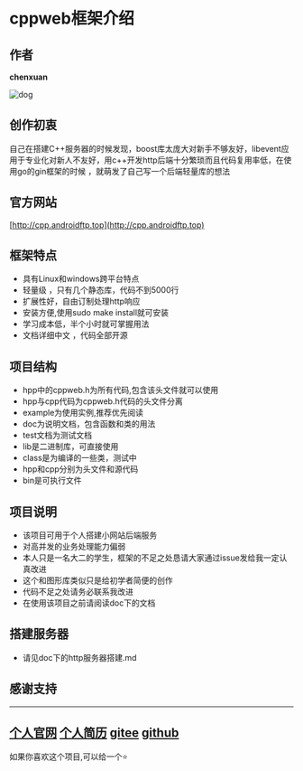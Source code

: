 # cppweb框架介绍
## 作者
**chenxuan**

![dog](https://i.loli.net/2021/10/25/7pQUDsB12GE4tgx.png)
## 创作初衷
自己在搭建C++服务器的时候发现，boost库太庞大对新手不够友好，libevent应用于专业化对新人不友好，用c++开发http后端十分繁琐而且代码复用率低，在使用go的gin框架的时候 ，就萌发了自己写一个后端轻量库的想法 
## 官方网站
[http://cpp.androidftp.top](http://cpp.androidftp.top) 
## 框架特点
 - 具有Linux和windows跨平台特点
 - 轻量级 ，只有几个静态库，代码不到5000行 
 - 扩展性好，自由订制处理http响应 
 - 安装方便,使用sudo make install就可安装
 - 学习成本低，半个小时就可掌握用法 
 - 文档详细中文 ，代码全部开源 

## 项目结构 
- hpp中的cppweb.h为所有代码,包含该头文件就可以使用
- hpp与cpp代码为cppweb.h代码的头文件分离
- example为使用实例,推荐优先阅读
- doc为说明文档，包含函数和类的用法
- test文档为测试文档
- lib是二进制库，可直接使用
- class是为编译的一些类，测试中
- hpp和cpp分别为头文件和源代码
- bin是可执行文件  

## 项目说明
- 该项目可用于个人搭建小网站后端服务
- 对高并发的业务处理能力偏弱  
- 本人只是一名大二的学生，框架的不足之处恳请大家通过issue发给我一定认真改进
- 这个和图形库类似只是给初学者简便的创作
- 代码不足之处请务必联系我改进
- 在使用该项目之前请阅读doc下的文档

## 搭建服务器
- 请见doc下的http服务器搭建.md

## 感谢支持 
---
[个人官网](http://chenxuanweb.top)
[个人简历](http://chenxuanweb.top/resume.html)
[gitee](https://gitee.com/chenxuan520/server-for-static-web)
[github](https://github.com/chenxuan520/cppweb)
---
如果你喜欢这个项目,可以给一个⭐
